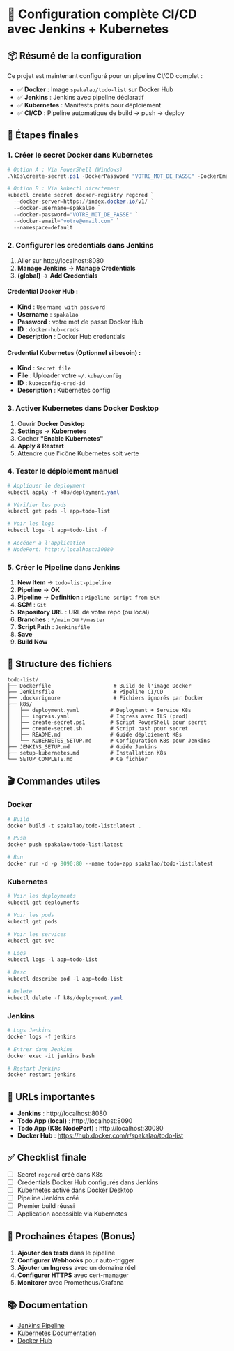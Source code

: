 # 🚀 Configuration complète CI/CD avec Jenkins + Kubernetes

## 📦 Résumé de la configuration

Ce projet est maintenant configuré pour un pipeline CI/CD complet :

- ✅ **Docker** : Image `spakalao/todo-list` sur Docker Hub
- ✅ **Jenkins** : Jenkins avec pipeline déclaratif
- ✅ **Kubernetes** : Manifests prêts pour déploiement
- ✅ **CI/CD** : Pipeline automatique de build → push → deploy

## 🎯 Étapes finales

### 1. Créer le secret Docker dans Kubernetes

```powershell
# Option A : Via PowerShell (Windows)
.\k8s\create-secret.ps1 -DockerPassword "VOTRE_MOT_DE_PASSE" -DockerEmail "votre@email.com"

# Option B : Via kubectl directement
kubectl create secret docker-registry regcred `
  --docker-server=https://index.docker.io/v1/ `
  --docker-username=spakalao `
  --docker-password="VOTRE_MOT_DE_PASSE" `
  --docker-email="votre@email.com" `
  --namespace=default
```

### 2. Configurer les credentials dans Jenkins

1. Aller sur http://localhost:8080
2. **Manage Jenkins** → **Manage Credentials**
3. **(global)** → **Add Credentials**

#### Credential Docker Hub :

- **Kind** : `Username with password`
- **Username** : `spakalao`
- **Password** : votre mot de passe Docker Hub
- **ID** : `docker-hub-creds`
- **Description** : Docker Hub credentials

#### Credential Kubernetes (Optionnel si besoin) :

- **Kind** : `Secret file`
- **File** : Uploader votre `~/.kube/config`
- **ID** : `kubeconfig-cred-id`
- **Description** : Kubernetes config

### 3. Activer Kubernetes dans Docker Desktop

1. Ouvrir **Docker Desktop**
2. **Settings** → **Kubernetes**
3. Cocher **"Enable Kubernetes"**
4. **Apply & Restart**
5. Attendre que l'icône Kubernetes soit verte

### 4. Tester le déploiement manuel

```powershell
# Appliquer le deployment
kubectl apply -f k8s/deployment.yaml

# Vérifier les pods
kubectl get pods -l app=todo-list

# Voir les logs
kubectl logs -l app=todo-list -f

# Accéder à l'application
# NodePort: http://localhost:30080
```

### 5. Créer le Pipeline dans Jenkins

1. **New Item** → `todo-list-pipeline`
2. **Pipeline** → **OK**
3. **Pipeline** → **Definition** : `Pipeline script from SCM`
4. **SCM** : `Git`
5. **Repository URL** : URL de votre repo (ou local)
6. **Branches** : `*/main` ou `*/master`
7. **Script Path** : `Jenkinsfile`
8. **Save**
9. **Build Now**

## 📁 Structure des fichiers

```
todo-list/
├── Dockerfile                    # Build de l'image Docker
├── Jenkinsfile                   # Pipeline CI/CD
├── .dockerignore                 # Fichiers ignorés par Docker
├── k8s/
│   ├── deployment.yaml          # Deployment + Service K8s
│   ├── ingress.yaml             # Ingress avec TLS (prod)
│   ├── create-secret.ps1        # Script PowerShell pour secret
│   ├── create-secret.sh         # Script bash pour secret
│   ├── README.md                # Guide déploiement K8s
│   └── KUBERNETES_SETUP.md      # Configuration K8s pour Jenkins
├── JENKINS_SETUP.md             # Guide Jenkins
├── setup-kubernetes.md          # Installation K8s
└── SETUP_COMPLETE.md            # Ce fichier
```

## 🎬 Commandes utiles

### Docker

```powershell
# Build
docker build -t spakalao/todo-list:latest .

# Push
docker push spakalao/todo-list:latest

# Run
docker run -d -p 8090:80 --name todo-app spakalao/todo-list:latest
```

### Kubernetes

```powershell
# Voir les deployments
kubectl get deployments

# Voir les pods
kubectl get pods

# Voir les services
kubectl get svc

# Logs
kubectl logs -l app=todo-list

# Desc
kubectl describe pod -l app=todo-list

# Delete
kubectl delete -f k8s/deployment.yaml
```

### Jenkins

```powershell
# Logs Jenkins
docker logs -f jenkins

# Entrer dans Jenkins
docker exec -it jenkins bash

# Restart Jenkins
docker restart jenkins
```

## 🔗 URLs importantes

- **Jenkins** : http://localhost:8080
- **Todo App (local)** : http://localhost:8090
- **Todo App (K8s NodePort)** : http://localhost:30080
- **Docker Hub** : https://hub.docker.com/r/spakalao/todo-list

## ✅ Checklist finale

- [ ] Secret `regcred` créé dans K8s
- [ ] Credentials Docker Hub configurés dans Jenkins
- [ ] Kubernetes activé dans Docker Desktop
- [ ] Pipeline Jenkins créé
- [ ] Premier build réussi
- [ ] Application accessible via Kubernetes

## 🎯 Prochaines étapes (Bonus)

1. **Ajouter des tests** dans le pipeline
2. **Configurer Webhooks** pour auto-trigger
3. **Ajouter un Ingress** avec un domaine réel
4. **Configurer HTTPS** avec cert-manager
5. **Monitorer** avec Prometheus/Grafana

## 📚 Documentation

- [Jenkins Pipeline](https://www.jenkins.io/doc/book/pipeline/)
- [Kubernetes Documentation](https://kubernetes.io/docs/)
- [Docker Hub](https://docs.docker.com/docker-hub/)

